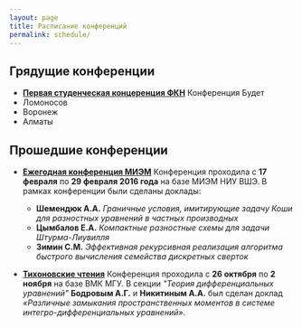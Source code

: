 ```yaml
---
layout: page
title: Расписание конференций
permalink: schedule/
---
```


## Грядущие конференции

* **[Первая студенческая концеренция ФКН](https://cs.hse.ru/tutor/stud_conf2016/)**
  Конференция Будет
* Ломоносов
* Воронеж
* Алматы

## Прошедшие конференции

* **[Ежегодная конференция МИЭМ](https://miem.hse.ru/armntk)**
  Конференция проходила с **17 февраля** по **29 февраля 2016 года** на базе МИЭМ НИУ ВШЭ. В рамках конференции были сделаны доклады:
    * **Шемендюк А.А.** _Граничные условия, имитирующие задачу Коши для     разностных уравнений в частных производных_
    * **Цымбалов Е.А.** _Компактные разностные схемы для задачи Штурма-Лиувилля_
    * **Зимин С.М.** _Эффективная рекурсивная реализация алгоритма быстрого вычисления семейства дискретных сверток_

* **[Тихоновские чтения](https://cs.msu.ru/tikhonov_readings2015)**
  Конференция проходила с **26 октября** по **2 ноября** на базе ВМК МГУ. В секции _"Теория дифференциальных уравнений"_ **Бодровым А.Г.** и **Никитиным А.А.** был сделан доклад _«Различные замыкания пространственных моментов в системе интегро-дифференциальных уравнений»_.
